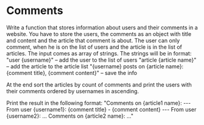 # Comments

Write a function that stores information about users and their comments in a website. You have to store the users, the comments as an object with title and content and the article that comment is about. The user can only comment, when he is on the list of users and the article is in the list of articles. The input comes as array of strings. The strings will be in format: 
"user {username}" – add the user to the list of users 
"article {article name}" – add the article to the article list 
"{username} posts on {article name}: {comment title}, {comment content}" – save the info 

At the end sort the articles by count of comments and print the users with their comments ordered by usernames in ascending. 

Print the result in the following format: 
"Comments on {article1 name}: 
--- From user {username1}: {comment title} - {comment content} 
--- From user {username2}: … 
Comments on {article2 name}: 
…" 
